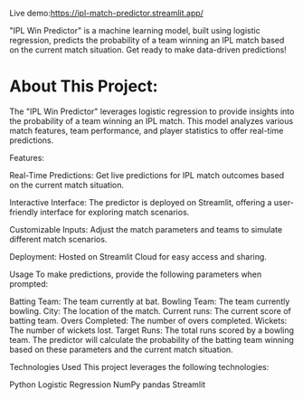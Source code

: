 Live demo:https://ipl-match-predictor.streamlit.app/


"IPL Win Predictor" is a machine learning model, built using logistic regression, predicts the probability of a team winning an IPL match based on the current match situation. Get ready to make data-driven predictions!

# About This Project:

The "IPL Win Predictor" leverages logistic regression to provide insights into the probability of a team winning an IPL match. This model analyzes various match features, team performance, and player statistics to offer real-time predictions.


Features:

Real-Time Predictions: Get live predictions for IPL match outcomes based on the current match situation.

Interactive Interface: The predictor is deployed on Streamlit, offering a user-friendly interface for exploring match scenarios.

Customizable Inputs: Adjust the match parameters and teams to simulate different match scenarios.

Deployment: Hosted on Streamlit Cloud for easy access and sharing.

Usage
To make predictions, provide the following parameters when prompted:

Batting Team: The team currently at bat.
Bowling Team: The team currently bowling.
City: The location of the match.
Current runs: The current score of batting team.
Overs Completed: The number of overs completed.
Wickets: The number of wickets lost.
Target Runs: The total runs scored by a bowling team.
The predictor will calculate the probability of the batting team winning based on these parameters and the current match situation.


Technologies Used
This project leverages the following technologies:

Python
Logistic Regression
NumPy
pandas
Streamlit
